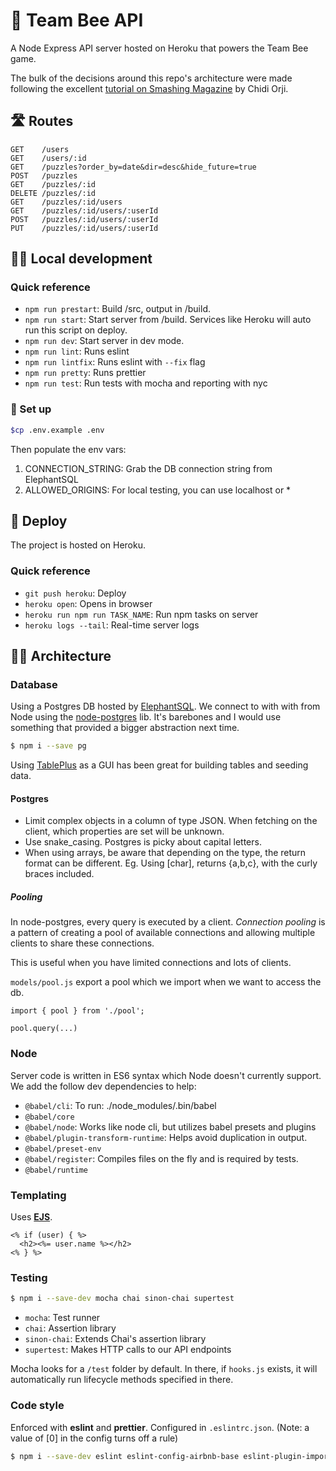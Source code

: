 # 🐝 Team Bee API

A Node Express API server hosted on Heroku that powers the Team Bee game.

The bulk of the decisions around this repo's architecture were made following the excellent [tutorial on Smashing Magazine](https://www.smashingmagazine.com/2020/04/express-api-backend-project-postgresql/) by Chidi Orji.

## 🛣 Routes

```
GET    /users
GET    /users/:id
GET    /puzzles?order_by=date&dir=desc&hide_future=true
POST   /puzzles
GET    /puzzles/:id
DELETE /puzzles/:id
GET    /puzzles/:id/users
GET    /puzzles/:id/users/:userId
POST   /puzzles/:id/users/:userId
PUT    /puzzles/:id/users/:userId
```

## 👨‍💻 Local development

### Quick reference
- `npm run prestart`: Build /src, output in /build.
- `npm run start`: Start server from /build. Services like Heroku will auto run this script on deploy.
- `npm run dev`: Start server in dev mode.
- `npm run lint`: Runs eslint
- `npm run lintfix`: Runs eslint with `--fix` flag
- `npm run pretty`: Runs prettier
- `npm run test`: Run tests with mocha and reporting with nyc



### 🔌 Set up

```bash
$cp .env.example .env
```

Then populate the env vars:
1. CONNECTION_STRING: Grab the DB connection string from ElephantSQL
2. ALLOWED_ORIGINS: For local testing, you can use localhost or *



## 🚀 Deploy

The project is hosted on Heroku.

### Quick reference

- `git push heroku`: Deploy
- `heroku open`: Opens in browser
- `heroku run npm run TASK_NAME`: Run npm tasks on server
- `heroku logs --tail`: Real-time server logs


## 👷‍♀️ Architecture

### Database

Using a Postgres DB hosted by [ElephantSQL](https://www.elephantsql.com/). We connect to with with from Node using the [node-postgres](https://node-postgres.com/) lib. It's barebones and I would use something that provided a bigger abstraction next time.

```bash
$ npm i --save pg
```

Using [TablePlus](https://tableplus.com/) as a GUI has been great for building tables and seeding data.


#### Postgres

- Limit complex objects in a column of type JSON. When fetching on the client, which properties are set will be unknown.
- Use snake_casing. Postgres is picky about capital letters.
- When using arrays, be aware that depending on the type, the return format can be different. Eg. Using [char], returns {a,b,c}, with the curly braces included.

##### Pooling

In node-postgres, every query is executed by a client. _Connection pooling_ is a pattern of creating a pool of available connections and allowing multiple clients to share these connections.

This is useful when you have limited connections and lots of clients.

`models/pool.js` export a pool which we import when we want to access the db. 

```
import { pool } from './pool';

pool.query(...)
```

### Node

Server code is written in ES6 syntax which Node doesn't currently support. We add the follow dev dependencies to help:
 
- `@babel/cli`: To run: ./node_modules/.bin/babel
- `@babel/core`
- `@babel/node`: Works like node cli, but utilizes babel presets and plugins
- `@babel/plugin-transform-runtime`: Helps avoid duplication in output.
- `@babel/preset-env`
- `@babel/register`: Compiles files on the fly and is required by tests.
- `@babel/runtime`


### Templating

Uses **[EJS](https://ejs.co/)**.

```ejs
<% if (user) { %>
  <h2><%= user.name %></h2>
<% } %>
```

### Testing

```bash
$ npm i --save-dev mocha chai sinon-chai supertest
```

- `mocha`: Test runner
- `chai`: Assertion library
- `sinon-chai`: Extends Chai's assertion library
- `supertest`: Makes HTTP calls to our API endpoints

Mocha looks for a `/test` folder by default. In there, if `hooks.js` exists, it will automatically run lifecycle methods specified in there.

### Code style

Enforced with **eslint** and **prettier**. Configured in `.eslintrc.json`. (Note: a value of [0] in the config turns off a rule)

```bash
$ npm i --save-dev eslint eslint-config-airbnb-base eslint-plugin-import prettier
```
